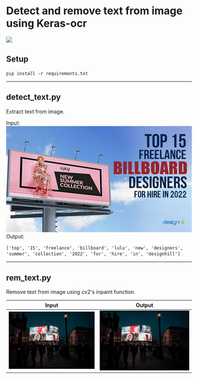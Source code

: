 # Detect and remove text from image using Keras-ocr
<img src="https://img.shields.io/badge/Python-3.7.9-brightgreen">

## Setup
```
pip install -r requirements.txt
```
-----------------------------------------
## detect_text.py
Extract text from image.

Input: ![Input image](assets/billboard.jpg "Input image")
Output: 
```
['top', '15', 'freelance', 'billboard', 'lulu', 'new', 'designers', 'summer', 'collection', '2022', 'for', 'hire', 'in', 'designhill']
```

-------------------------------------------
## rem_text.py
Remove text from image using cv2's inpaint function.

| Input | Output |
| ------|--------|
| ![Input image](assets/london.jpg "Input image") | ![Input image](assets/rem_text_output.jpg "Output image")